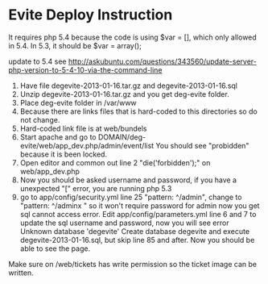 Evite Deploy Instruction
========================
It requires php 5.4 because the code is using
$var = [], which only allowed in 5.4. In 5.3, it should be $var = array();

update to 5.4 see http://askubuntu.com/questions/343560/update-server-php-version-to-5-4-10-via-the-command-line
1. Have file degevite-2013-01-16.tar.gz and degevite-2013-01-16.sql
2. Unzip degevite-2013-01-16.tar.gz and you get deg-evite folder.
3. Place deg-evite folder in /var/www
4. Because there are links files that is hard-coded to this directories so do not change.
5. Hard-coded link file is at web/bundels
6. Start apache and go to DOMAIN/deg-evite/web/app_dev.php/admin/event/list
You should see "probidden" because it is been locked.
7. Open editor and common out line 2 "die('forbidden');" on web/app_dev.php
8. Now you should be asked username and password, if you have a unexpected "[" error, you are running php 5.3
9. go to app/config/security.yml line 25 "pattern:    ^/admin", change to "pattern:    ^/adminx " so it won't require password for admin
now you get sql cannot access error.
Edit app/config/parameters.yml line 6 and 7 to update the sql username and password, now you will see error Unknown database 'degevite'
Create database degevite and execute degevite-2013-01-16.sql, but skip line 85 and after.
Now you should be able to see the page.

Make sure on /web/tickets has write permission so the ticket image can be written.
